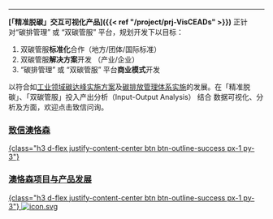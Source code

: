 
---

<div class="row d-flex justify-content-center flex-row"><div class="col-8" markdown="1">

**[「精准脱碳」交互可视化产品]({{< ref "/project/prj-VisCEADs" >}})** 正针对“碳排管理” 或 “双碳管服” 平台，规划开发下以目标：

1. 双碳管服**标准化**合作（地方/团体/国际标准）
2. 双碳管服**解决方案**开发 （产业/企业）
3. “碳排管理” 或 “双碳管服” 平台**商业模式**开发

以符合如[工业领域碳达峰实施方案](https://www.gov.cn/gongbao/content/2022/content_5717004.htm)及[碳排放管理体系实施](http://bzh.scjgj.beijing.gov.cn/bzh/apifile/file/2021/20210325/f4451779-29b3-491d-ac72-cfe29b5f53b2.PDF)的发展。在「精准脱碳」、「双碳管服」投入产出分析（Input-Output Analysis） 结合 数据可视化、分析及方面，欢迎点击致信问询。

<a href="mailto:h.liao@ieee.org?subject=精准脱碳双碳管服!&amp;body=你好，关于...">

###  致信澳恪森
{class="h3 d-flex justify-content-center btn btn-outline-success px-1 py-3"}
</a>

</div><div class="col-4"><a href='{{< ref "/project" >}}' class=" h1 text-center">

###  澳恪森项目与产品发展
{class="h3 d-flex justify-content-center btn btn-outline-success px-1 py-3"}
![icon.svg](icon.svg)
</a>
</div></div>
</div>

